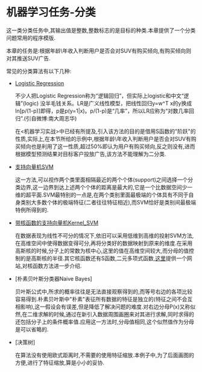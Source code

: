 # 机器学习任务-分类
  
  这一类分类任务中,其输出值是整数,整数标志的是目标的种类.本章提供了一个分类问题常用的程序模版.
  
  本章的任务是:根据年龄\年收入判断用户是否会对SUV有购买倾向,有购买倾向则对其推送SUV广告.
  
  常见的分类算法有以下几种:
    

* [Logistic Regression](https://github.com/hanxinle/practical_machine_learning/tree/master/3_Classification/Logistic_Regression)

    不少人把Logistic Regression称为“逻辑回归”，但实际上logistic和中文“逻辑”(logic) 没半毛钱关系。LR是广义线性模型，把线性回归y=w^T x的y换成ln[p/(1-p)]即得，p是p(y=1|x)。p/(1-p)是“几率”，所以LR应称为“对数几率回归”.(引自微博:南大周志华)

    在<机器学习实战>中已经有所提及,引入该方法的目的是借用S函数的"阶跃"的性质,实际上,在本节所给的示例中,根据年龄\年收入判断用户是否会对SUV有购买倾向也是利用了这一性质,超过50%即认为用户有购买倾向,反之则没有,进而根据模型预测结果对目标客户投放广告,该方法不能理解为二分类.

* [支持向量机SVM](https://github.com/hanxinle/practical_machine_learning/tree/master/3_Classification/%20Support%20Vector%20Machine%20(SVM))

    这一方法,可以视作两个类里面相隔最近的两个个体(support)之间选择一个分类边界,这一边界到达上述两个个体的距离是最大的,它是一个比数据空间少一维的超平面.SVM最特别的一点是,在两个类别里面最极端的个体具有不同于自身类别大多数个体的极端特征(二者往往特征相近),而SVM恰好是类别间最极端特例所得到的.

* [带核函数的支持向量机Kernel_SVM](https://github.com/hanxinle/practical_machine_learning/tree/master/3_Classification/Kernel%20SVM)

    在数据表现为线性不可分的情况下,依旧可以采用低维到高维的投射SVM方法,在高维空间中使得数据变得可分,再将分类好的数据映射到原来的维度.在采用高斯核的时候,分子上的常数为核中心,这里的值在高维空间较大,而分母的值控制的是高斯核的半径.其它核函数还有S函数,二元多项式函数,[这里](http://crsouza.com/2010/03/17/kernel-functions-for-machine-learning-applications/)提供一个网站,对核函数方法进一步介绍.
    
* [朴素贝叶斯分类器Naive Bayes]

     贝叶斯公式中,所求的概率往往是无法直接观察得到的,而等号右边的各项比较容易得到.朴素贝叶斯中"朴素"表征所有数据的特征是独立的(特征之间不会互相影响),这一假设会有误差,但是降低了解决问题的难度.对右边分母P(x)又称似然,在二维求解的时候,通过在新引入数据周围画圈来对其进行求解,同时求得的还包括分子上的条件概率值.应用这一方法时,分母值相同,这个似然值作为分母是可以省略的.

* [决策树]

     在算法没有使用欧式距离时,不需要的使用特征缩放.本例子中,为了后面画图的方便,进行了特征缩放,算是小小的妥协.